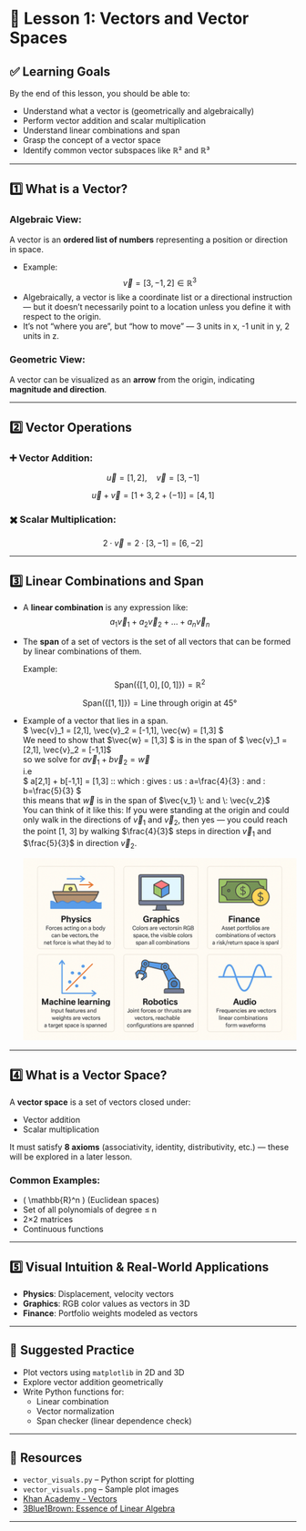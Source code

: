 # 📘 Lesson 1: Vectors and Vector Spaces

## ✅ Learning Goals
By the end of this lesson, you should be able to:
- Understand what a vector is (geometrically and algebraically)
- Perform vector addition and scalar multiplication
- Understand linear combinations and span
- Grasp the concept of a vector space
- Identify common vector subspaces like ℝ² and ℝ³

---

## 1️⃣ What is a Vector?

### Algebraic View:
A vector is an **ordered list of numbers** representing a position or direction in space.
- Example:
  $$
  \vec{v} = [3, -1, 2] \in \mathbb{R}^3
  $$
- Algebraically, a vector is like a coordinate list or a directional instruction — but it doesn’t necessarily point to a location unless you define it with respect to the origin. 
- It’s not “where you are”, but “how to move” — 3 units in x, -1 unit in y, 2 units in z.

  
### Geometric View:
A vector can be visualized as an **arrow** from the origin, indicating **magnitude and direction**.

---

## 2️⃣ Vector Operations

### ➕ Vector Addition:
$$
\vec{u} = [1, 2], \quad \vec{v} = [3, -1]
$$

$$
\vec{u} + \vec{v} = [1 + 3, 2 + (-1)] = [4, 1]
$$

### ✖️ Scalar Multiplication:
$$
2 \cdot \vec{v} = 2 \cdot [3, -1] = [6, -2]
$$

---

## 3️⃣ Linear Combinations and Span

- A **linear combination** is any expression like:
  $$
  a_1\vec{v}_1 + a_2\vec{v}_2 + \dots + a_n\vec{v}_n
  $$

- The **span** of a set of vectors is the set of all vectors that can be formed by linear combinations of them.

  Example:
  $$
  \text{Span}(\{[1, 0], [0, 1]\}) = \mathbb{R}^2
  $$

  $$
  \text{Span}(\{[1, 1]\}) = \text{Line through origin at 45°}
  $$
- Example of a vector that lies in a span. \
 $ \vec{v}_1 = [2,1], \vec{v}_2 = [-1,1], \vec{w} = [1,3] $ \
We need to show that $\vec{w} = [1,3] $ is in the span of $ \vec{v}_1 = [2,1], \vec{v}_2 = [-1,1]$ \
so we solve for $a\vec{v}_1 + b\vec{v}_2 = \vec{w}$ \
i.e \
$ a[2,1] + b[-1,1] = [1,3] \:\: which \: gives \: us  \: a=\frac{4}{3} \: and \: b=\frac{5}{3} $ \
this means that $\vec{w}$ is in the span of $\vec{v_1} \: and \: \vec{v_2}$ \
  You can think of it like this:
  If you were standing at the origin and could only walk in the directions of $\vec{v}_1$ and $\vec{v}_2$, then yes — you could reach the point [1, 3] by walking $\frac{4}{3}$ steps in direction $\vec{v}_1$ and $\frac{5}{3}$ in direction $\vec{v}_2.$

  ![Real-world applications of span and linear combinations](A_grid_of_six_squares_presents_practical_examples_.png)
  

---

## 4️⃣ What is a Vector Space?

A **vector space** is a set of vectors closed under:
- Vector addition
- Scalar multiplication

It must satisfy **8 axioms** (associativity, identity, distributivity, etc.) — these will be explored in a later lesson.

### Common Examples:
- \( \mathbb{R}^n \) (Euclidean spaces)
- Set of all polynomials of degree ≤ n
- 2×2 matrices
- Continuous functions

---

## 5️⃣ Visual Intuition & Real-World Applications

- **Physics**: Displacement, velocity vectors
- **Graphics**: RGB color values as vectors in 3D
- **Finance**: Portfolio weights modeled as vectors

---

## 🧪 Suggested Practice

- Plot vectors using `matplotlib` in 2D and 3D
- Explore vector addition geometrically
- Write Python functions for:
    - Linear combination
    - Vector normalization
    - Span checker (linear dependence check)

---

## 📁 Resources

- `vector_visuals.py` – Python script for plotting
- `vector_visuals.png` – Sample plot images
- [Khan Academy - Vectors](https://www.khanacademy.org/math/linear-algebra/vectors-and-spaces)
- [3Blue1Brown: Essence of Linear Algebra](https://www.youtube.com/playlist?list=PLZHQObOWTQDNPOjrT6KVlfJuKtYTftqH6)

---